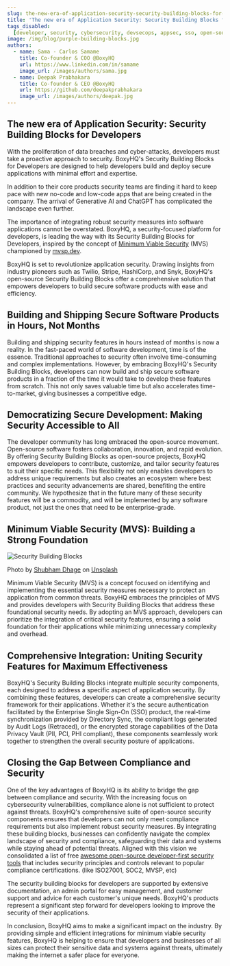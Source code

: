 ```yaml
---
slug: the-new-era-of-application-security-security-building-blocks-for-developers
title: 'The new era of Application Security: Security Building Blocks for Developers'
tags_disabled:
  [developer, security, cybersecurity, devsecops, appsec, sso, open-source]
image: /img/blog/purple-building-blocks.jpg
authors:
  - name: Sama - Carlos Samame
    title: Co-founder & COO @BoxyHQ
    url: https://www.linkedin.com/in/samame
    image_url: /images/authors/sama.jpg
  - name: Deepak Prabhakara
    title: Co-founder & CEO @BoxyHQ
    url: https://github.com/deepakprabhakara
    image_url: /images/authors/deepak.jpg
---
```


## The new era of Application Security: Security Building Blocks for Developers

With the proliferation of data breaches and cyber-attacks, developers must take a proactive approach to security. BoxyHQ's Security Building Blocks for Developers are designed to help developers build and deploy secure applications with minimal effort and expertise.

In addition to their core products security teams are finding it hard to keep pace with new no-code and low-code apps that are being created in the company. The arrival of Generative AI and ChatGPT has complicated the landscape even further.

The importance of integrating robust security measures into software applications cannot be overstated. BoxyHQ, a security-focused platform for developers, is leading the way with its Security Building Blocks for Developers, inspired by the concept of [Minimum Viable Security](https://mvsp.dev/mvsp.en/) (MVS) championed by [mvsp.dev](https://mvsp.dev).

BoxyHQ is set to revolutionize application security. Drawing insights from industry pioneers such as Twilio, Stripe, HashiCorp, and Snyk, BoxyHQ's open-source Security Building Blocks offer a comprehensive solution that empowers developers to build secure software products with ease and efficiency.

## Building and Shipping Secure Software Products in Hours, Not Months

Building and shipping security features in hours instead of months is now a reality. In the fast-paced world of software development, time is of the essence. Traditional approaches to security often involve time-consuming and complex implementations. However, by embracing BoxyHQ's Security Building Blocks, developers can now build and ship secure software products in a fraction of the time it would take to develop these features from scratch. This not only saves valuable time but also accelerates time-to-market, giving businesses a competitive edge.

## Democratizing Secure Development: Making Security Accessible to All

The developer community has long embraced the open-source movement. Open-source software fosters collaboration, innovation, and rapid evolution. By offering Security Building Blocks as open-source projects, BoxyHQ empowers developers to contribute, customize, and tailor security features to suit their specific needs. This flexibility not only enables developers to address unique requirements but also creates an ecosystem where best practices and security advancements are shared, benefiting the entire community. We hypothesize that in the future many of these security features will be a commodity, and will be implemented by any software product, not just the ones that need to be enterprise-grade.

## Minimum Viable Security (MVS): Building a Strong Foundation

![Security Building Blocks](/img/blog/purple-building-blocks.jpg)

<div style={{fontSize: "10px", marginTop: "-20px", paddingBottom: "20px"}}>Photo by <a href="https://unsplash.com/@theshubhamdhage?utm_source=unsplash&utm_medium=referral&utm_content=creditCopyText">Shubham Dhage</a> on <a href="https://unsplash.com/?utm_source=unsplash&utm_medium=referral&utm_content=creditCopyText">Unsplash</a></div>

Minimum Viable Security (MVS) is a concept focused on identifying and implementing the essential security measures necessary to protect an application from common threats. BoxyHQ embraces the principles of MVS and provides developers with Security Building Blocks that address these foundational security needs. By adopting an MVS approach, developers can prioritize the integration of critical security features, ensuring a solid foundation for their applications while minimizing unnecessary complexity and overhead.

## Comprehensive Integration: Uniting Security Features for Maximum Effectiveness

BoxyHQ's Security Building Blocks integrate multiple security components, each designed to address a specific aspect of application security. By combining these features, developers can create a comprehensive security framework for their applications. Whether it's the secure authentication facilitated by the Enterprise Single Sign-On (SSO) product, the real-time synchronization provided by Directory Sync, the compliant logs generated by Audit Logs (Retraced), or the encrypted storage capabilities of the Data Privacy Vault (PII, PCI, PHI compliant), these components seamlessly work together to strengthen the overall security posture of applications.

## Closing the Gap Between Compliance and Security

One of the key advantages of BoxyHQ is its ability to bridge the gap between compliance and security. With the increasing focus on cybersecurity vulnerabilities, compliance alone is not sufficient to protect against threats. BoxyHQ's comprehensive suite of open-source security components ensures that developers can not only meet compliance requirements but also implement robust security measures. By integrating these building blocks, businesses can confidently navigate the complex landscape of security and compliance, safeguarding their data and systems while staying ahead of potential threats. Aligned with this vision we consolidated a list of free [awesome open-source developer-first security tools](https://github.com/boxyhq/awesome-oss-devsec) that includes security principles and controls relevant to popular compliance certifications. (like ISO27001, SOC2, MVSP, etc)

The security building blocks for developers are supported by extensive documentation, an admin portal for easy management, and customer support and advice for each customer's unique needs. BoxyHQ's products represent a significant step forward for developers looking to improve the security of their applications.

In conclusion, BoxyHQ aims to make a significant impact on the industry. By providing simple and efficient integrations for minimum viable security features, BoxyHQ is helping to ensure that developers and businesses of all sizes can protect their sensitive data and systems against threats, ultimately making the internet a safer place for everyone.

